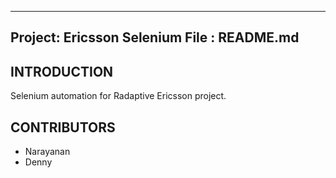 ----------------------------------------------------------------------------------------------------
Project: Ericsson Selenium
File   : README.md
----------------------------------------------------------------------------------------------------

INTRODUCTION
------------

Selenium automation for Radaptive Ericsson project.

CONTRIBUTORS
------------

* Narayanan
* Denny

